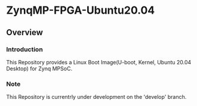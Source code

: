 ZynqMP-FPGA-Ubuntu20.04
====================================================================================

Overview
------------------------------------------------------------------------------------

### Introduction

This Repository provides a Linux Boot Image(U-boot, Kernel, Ubuntu 20.04 Desktop) for Zynq MPSoC.

### Note

This Repository is currentrly under development on the 'develop' branch.

